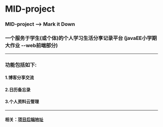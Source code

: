 # MID-project
### MID-project --> Mark it Down  
### 一个服务于学生(或个体)的个人学习生活分享记录平台 (javaEE小学期大作业 --web前端部分)  
---
### 功能包括如下:
#### 1.博客分享交流  
#### 2.日历备忘录  
#### 3.个人资料云管理
---
#### 相关：[项目后端地址](https://github.com/Clay123456789/SpringBoot_Project)


